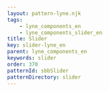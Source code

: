 ```yaml
---
layout: pattern-lyne.njk
tags: 
    - lyne_components_en
    - lyne_components_slider_en
title: Slider
key: slider-lyne_en
parent: lyne_components_en
keywords: slider
order: 370
patternId: sbbSlider
patternDirectory: slider
---
```

